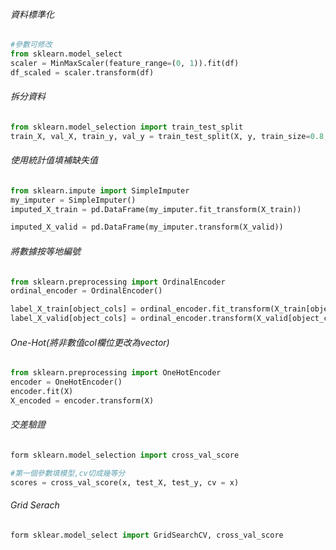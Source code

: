 ###### 資料標準化
```Python
#參數可修改
from sklearn.model_select
scaler = MinMaxScaler(feature_range=(0, 1)).fit(df) 
df_scaled = scaler.transform(df)
```

###### 拆分資料
```Python
from sklearn.model_selection import train_test_split
train_X, val_X, train_y, val_y = train_test_split(X, y, train_size=0.8, test_size=0.2, random_state = 0)
```

###### 使用統計值填補缺失值
```Python
from sklearn.impute import SimpleImputer
my_imputer = SimpleImputer()
imputed_X_train = pd.DataFrame(my_imputer.fit_transform(X_train))

imputed_X_valid = pd.DataFrame(my_imputer.transform(X_valid))
```

###### 將數據按等地編號
```Python
from sklearn.preprocessing import OrdinalEncoder
ordinal_encoder = OrdinalEncoder()

label_X_train[object_cols] = ordinal_encoder.fit_transform(X_train[object_cols])
label_X_valid[object_cols] = ordinal_encoder.transform(X_valid[object_cols])
```

###### One-Hot(將非數值col欄位更改為vector)
```Python
from sklearn.preprocessing import OneHotEncoder 
encoder = OneHotEncoder() 
encoder.fit(X) 
X_encoded = encoder.transform(X)
```

###### 交差驗證
```Python
form sklearn.model_selection import cross_val_score

#第一個參數填模型,cv切成幾等分
scores = cross_val_score(x, test_X, test_y, cv = x)
```

###### Grid Serach
```Python
form sklear.model_select import GridSearchCV, cross_val_score
```